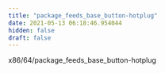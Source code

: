 ```yaml
---
title: "package_feeds_base_button-hotplug"
date: 2021-05-13 06:18:46.954044
hidden: false
draft: false
---
```


x86/64/package_feeds_base_button-hotplug

